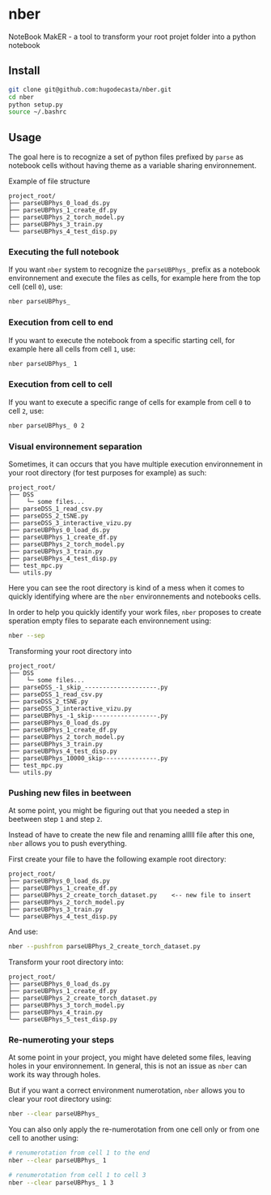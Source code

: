 # nber
NoteBook MakER - a tool to transform your root projet folder into a python notebook

## Install

```bash
git clone git@github.com:hugodecasta/nber.git
cd nber
python setup.py
source ~/.bashrc
```

## Usage

The goal here is to recognize a set of python files prefixed by `parse` as notebook cells without having theme as a variable sharing environnement.

Example of file structure

```
project_root/
├── parseUBPhys_0_load_ds.py
├── parseUBPhys_1_create_df.py
├── parseUBPhys_2_torch_model.py
├── parseUBPhys_3_train.py
└── parseUBPhys_4_test_disp.py
```

### Executing the full notebook

If you want `nber` system to recognize the `parseUBPhys_` prefix as a notebook environnement and execute the files as cells, for example here from the top cell (cell `0`), use:

```bash
nber parseUBPhys_
```

### Execution from cell to end

If you want to execute the notebook from a specific starting cell, for example here all cells from cell `1`, use:

```bash
nber parseUBPhys_ 1
```

### Execution from cell to cell

If you want to execute a specific range of cells for example from cell `0` to cell `2`, use:

```bash
nber parseUBPhys_ 0 2
```

### Visual environnement separation

Sometimes, it can occurs that you have multiple execution environnement in your root directory (for test purposes for example) as such:

```
project_root/
├── DSS
│    └─ some files...
├── parseDSS_1_read_csv.py
├── parseDSS_2_tSNE.py
├── parseDSS_3_interactive_vizu.py
├── parseUBPhys_0_load_ds.py
├── parseUBPhys_1_create_df.py
├── parseUBPhys_2_torch_model.py
├── parseUBPhys_3_train.py
├── parseUBPhys_4_test_disp.py
├── test_mpc.py
└── utils.py
```

Here you can see the root directory is kind of a mess when it comes to quickly identifying where are the `nber` environnements and notebooks cells.

In order to help you quickly identify your work files, `nber` proposes to create speration empty files to separate each environnement using:

```bash
nber --sep
```

Transforming your root directory into

```
project_root/
├── DSS
│    └─ some files...
├── parseDSS_-1_skip_--------------------.py
├── parseDSS_1_read_csv.py
├── parseDSS_2_tSNE.py
├── parseDSS_3_interactive_vizu.py
├── parseUBPhys_-1_skip------------------.py
├── parseUBPhys_0_load_ds.py
├── parseUBPhys_1_create_df.py
├── parseUBPhys_2_torch_model.py
├── parseUBPhys_3_train.py
├── parseUBPhys_4_test_disp.py
├── parseUBPhys_10000_skip---------------.py
├── test_mpc.py
└── utils.py
```

### Pushing new files in beetween

At some point, you might be figuring out that you needed a step in beetween step `1` and step `2`.

Instead of have to create the new file and renaming alllll file after this one, `nber` allows you to push everything.

First create your file to have the following example root directory:

```
project_root/
├── parseUBPhys_0_load_ds.py
├── parseUBPhys_1_create_df.py
├── parseUBPhys_2_create_torch_dataset.py    <-- new file to insert
├── parseUBPhys_2_torch_model.py
├── parseUBPhys_3_train.py
└── parseUBPhys_4_test_disp.py
```

And use:

```bash
nber --pushfrom parseUBPhys_2_create_torch_dataset.py
```

Transform your root directory into:

```
project_root/
├── parseUBPhys_0_load_ds.py
├── parseUBPhys_1_create_df.py
├── parseUBPhys_2_create_torch_dataset.py
├── parseUBPhys_3_torch_model.py
├── parseUBPhys_4_train.py
└── parseUBPhys_5_test_disp.py
```

### Re-numeroting your steps

At some point in your project, you might have deleted some files, leaving holes in your environnement. In general, this is not an issue as `nber` can work its way through holes.

But if you want a correct environment numerotation, `nber` allows you to clear your root directory using:

```bash
nber --clear parseUBPhys_
```

You can also only apply the re-numerotation from one cell only or from one cell to another using:

```bash
# renumerotation from cell 1 to the end
nber --clear parseUBPhys_ 1

# renumerotation from cell 1 to cell 3
nber --clear parseUBPhys_ 1 3
```